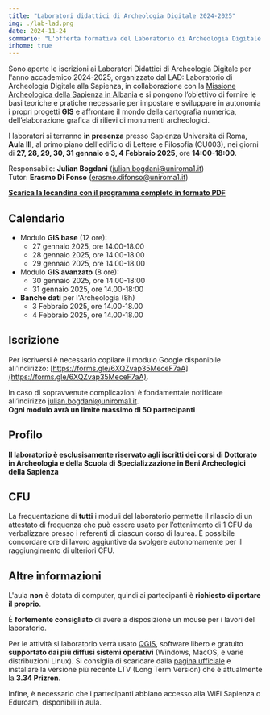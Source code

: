 ```yaml
---
title: "Laboratori didattici di Archeologia Digitale 2024-2025"
img: ./lab-lad.png
date: 2024-11-24
sommario: "L'offerta formativa del Laboratorio di Archeologia Digitale per l'anno accademico 2023-2024. Iscrizione, partecipazione, calendario..."
inhome: true
---
```


Sono aperte le iscrizioni ai Laboratori Didattici di Archeologia Digitale per l'anno accademico 2024-2025, organizzato dal LAD: Laboratorio di Archeologia Digitale alla Sapienza, in collaborazione con la [Missione Archeologica della Sapienza in Albania](../../ricerca/missione-archeologica-sapienza-a-cuka-e-ajtoit-albania/) e si pongono l’obiettivo di fornire le basi teoriche e pratiche necessarie per impostare e sviluppare in autonomia i propri progetti **GIS** e affrontare il mondo della cartografia numerica, dell’elaborazione grafica di rilievi di monumenti archeologici.

I laboratori si terranno **in presenza** presso Sapienza Università di Roma, **Aula III**, al primo piano dell'edificio di Lettere e Filosofia (CU003), nei giorni di **27, 28, 29, 30, 31 gennaio e 3, 4 Febbraio 2025**, ore **14:00-18:00**.

Responsabile: **Julian Bogdani** ([julian.bogdani@uniroma1.it](mailto:julian.bogdani@uniroma1.it))  
Tutor: **Erasmo Di Fonso** ([erasmo.difonso@uniroma1.it](mailto:erasmo.difonso@uniroma1.it))

[**Scarica la locandina con il programma completo in formato PDF**](../../didattica/laboratorio-gis-db/lab-gis-2024-2025.pdf)

## Calendario

- Modulo **GIS base** (12 ore):
  - 27 gennaio 2025, ore 14.00-18.00
  - 28 gennaio 2025, ore 14.00-18.00
  - 29 gennaio 2025, ore 14.00-18:00
- Modulo **GIS avanzato** (8 ore):
  - 30 gennaio 2025, ore 14.00-18:00
  - 31 gennaio 2025, ore 14.00-18:00
- **Banche dati** per l'Archeologia (8h)
  - 3 Febbraio 2025, ore 14.00-18.00
  - 4 Febbraio 2025, ore 14.00-18.00

## Iscrizione

Per iscriversi è necessario copilare il modulo Google disponibile all'indirizzo: [https://forms.gle/6XQZvap35MeceF7aA](https://forms.gle/6XQZvap35MeceF7aA).

In caso di sopravvenute complicazioni è fondamentale notificare all’indirizzo [julian.bogdani@uniroma1.it](mailto:julian.bogdani@uniroma1.it).  
**Ogni modulo avrà un limite massimo di 50 partecipanti**

## Profilo

**Il laboratorio è esclusisamente riservato agli iscritti dei corsi di Dottorato in Archeologia e della Scuola di Specializzazione in Beni Archeologici della Sapienza**

## CFU

La frequentazione di **tutti** i moduli del laboratorio permette il rilascio di un attestato di frequenza che può essere usato per l’ottenimento di 1 CFU da verbalizzare presso i referenti di ciascun corso di laurea. È possibile concordare ore di lavoro aggiuntive da svolgere autonomamente per il raggiungimento di ulteriori CFU.


## Altre informazioni

L'aula **non** è dotata di computer, quindi ai partecipanti è **richiesto di portare il proprio**.

È **fortemente consigliato** di avere a disposizione un mouse per i lavori del laboratorio.

Per le attività si laboratorio verrà usato [QGIS](https://qgis.org/), software libero e gratuito **supportato dai più diffusi sistemi operativi** (Windows, MacOS, e varie distribuzioni Linux). Si consiglia di scaricare dalla [pagina ufficiale](https://qgis.org/download/) e installare la versione più recente LTV (Long Term Version) che è attualmente la **3.34 Prizren**.


Infine, è necessario che i partecipanti abbiano accesso alla WiFi Sapienza o Eduroam, disponibili in aula.